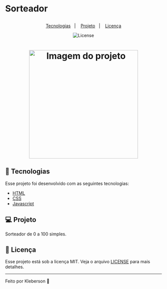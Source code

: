 # Sorteador
##

<p align="center">     
  <a href="#-tecnologias">Tecnologias</a>&nbsp;&nbsp;&nbsp;|&nbsp;&nbsp;&nbsp;  
  <a href="#-projeto">Projeto</a>&nbsp;&nbsp;&nbsp;|&nbsp;&nbsp;&nbsp;  
  <a href="#memo-licença">Licença</a>        
</p>

<p align="center">
  <img alt="License" src="https://img.shields.io/static/v1?label=license&message=MIT&color=15C3D6&labelColor=000000">
</p>              

<h1 align="center">
    <img src="https://raw.githubusercontent.com/Klebervini49/klebervini49.github.io/main/assets/img/img-project/javascript/simple-draw.png" height='350px'  alt='Imagem do projeto'>
</h1>

## 🚀 Tecnologias

Esse projeto foi desenvolvido com as seguintes tecnologias:
- [HTML](https://developer.mozilla.org/pt-BR/docs/Web/HTML)  
- [CSS](https://developer.mozilla.org/pt-BR/docs/Web/CSS)
- [Javascript](https://developer.mozilla.org/pt-BR/docs/Web/javascript)

## 💻 Projeto

Sorteador de 0 a 100 simples.

## :memo: Licença

Esse projeto está sob a licença MIT. Veja o arquivo [LICENSE](LICENSE.md) para mais detalhes.

---
Feito por Kleberson 💜
